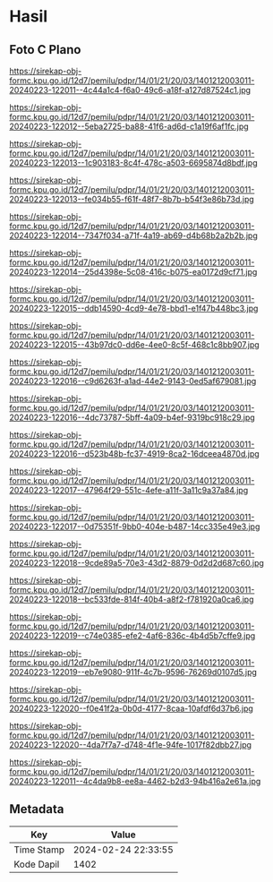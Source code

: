 # Hasil

## Foto C Plano

https://sirekap-obj-formc.kpu.go.id/12d7/pemilu/pdpr/14/01/21/20/03/1401212003011-20240223-122011--4c44a1c4-f6a0-49c6-a18f-a127d87524c1.jpg

https://sirekap-obj-formc.kpu.go.id/12d7/pemilu/pdpr/14/01/21/20/03/1401212003011-20240223-122012--5eba2725-ba88-41f6-ad6d-c1a19f6af1fc.jpg

https://sirekap-obj-formc.kpu.go.id/12d7/pemilu/pdpr/14/01/21/20/03/1401212003011-20240223-122013--1c903183-8c4f-478c-a503-6695874d8bdf.jpg

https://sirekap-obj-formc.kpu.go.id/12d7/pemilu/pdpr/14/01/21/20/03/1401212003011-20240223-122013--fe034b55-f61f-48f7-8b7b-b54f3e86b73d.jpg

https://sirekap-obj-formc.kpu.go.id/12d7/pemilu/pdpr/14/01/21/20/03/1401212003011-20240223-122014--7347f034-a71f-4a19-ab69-d4b68b2a2b2b.jpg

https://sirekap-obj-formc.kpu.go.id/12d7/pemilu/pdpr/14/01/21/20/03/1401212003011-20240223-122014--25d4398e-5c08-416c-b075-ea0172d9cf71.jpg

https://sirekap-obj-formc.kpu.go.id/12d7/pemilu/pdpr/14/01/21/20/03/1401212003011-20240223-122015--ddb14590-4cd9-4e78-bbd1-e1f47b448bc3.jpg

https://sirekap-obj-formc.kpu.go.id/12d7/pemilu/pdpr/14/01/21/20/03/1401212003011-20240223-122015--43b97dc0-dd6e-4ee0-8c5f-468c1c8bb907.jpg

https://sirekap-obj-formc.kpu.go.id/12d7/pemilu/pdpr/14/01/21/20/03/1401212003011-20240223-122016--c9d6263f-a1ad-44e2-9143-0ed5af679081.jpg

https://sirekap-obj-formc.kpu.go.id/12d7/pemilu/pdpr/14/01/21/20/03/1401212003011-20240223-122016--4dc73787-5bff-4a09-b4ef-9319bc918c29.jpg

https://sirekap-obj-formc.kpu.go.id/12d7/pemilu/pdpr/14/01/21/20/03/1401212003011-20240223-122016--d523b48b-fc37-4919-8ca2-16dceea4870d.jpg

https://sirekap-obj-formc.kpu.go.id/12d7/pemilu/pdpr/14/01/21/20/03/1401212003011-20240223-122017--47964f29-551c-4efe-a11f-3a11c9a37a84.jpg

https://sirekap-obj-formc.kpu.go.id/12d7/pemilu/pdpr/14/01/21/20/03/1401212003011-20240223-122017--0d75351f-9bb0-404e-b487-14cc335e49e3.jpg

https://sirekap-obj-formc.kpu.go.id/12d7/pemilu/pdpr/14/01/21/20/03/1401212003011-20240223-122018--9cde89a5-70e3-43d2-8879-0d2d2d687c60.jpg

https://sirekap-obj-formc.kpu.go.id/12d7/pemilu/pdpr/14/01/21/20/03/1401212003011-20240223-122018--bc533fde-814f-40b4-a8f2-f781920a0ca6.jpg

https://sirekap-obj-formc.kpu.go.id/12d7/pemilu/pdpr/14/01/21/20/03/1401212003011-20240223-122019--c74e0385-efe2-4af6-836c-4b4d5b7cffe9.jpg

https://sirekap-obj-formc.kpu.go.id/12d7/pemilu/pdpr/14/01/21/20/03/1401212003011-20240223-122019--eb7e9080-911f-4c7b-9596-76269d0107d5.jpg

https://sirekap-obj-formc.kpu.go.id/12d7/pemilu/pdpr/14/01/21/20/03/1401212003011-20240223-122020--f0e41f2a-0b0d-4177-8caa-10afdf6d37b6.jpg

https://sirekap-obj-formc.kpu.go.id/12d7/pemilu/pdpr/14/01/21/20/03/1401212003011-20240223-122020--4da7f7a7-d748-4f1e-94fe-1017f82dbb27.jpg

https://sirekap-obj-formc.kpu.go.id/12d7/pemilu/pdpr/14/01/21/20/03/1401212003011-20240223-122011--4c4da9b8-ee8a-4462-b2d3-94b416a2e61a.jpg


## Metadata

| Key        | Value               |
| ---------- | ------------------- |
| Time Stamp | 2024-02-24 22:33:55 |
| Kode Dapil | 1402                |



